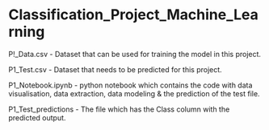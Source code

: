 # Classification_Project_Machine_Learning

P!_Data.csv - Dataset that can be used for training the model in this project.

P1_Test.csv - Dataset that needs to be predicted for this project.

P1_Notebook.ipynb - python notebook which contains the code with data visualisation, data extraction, data modeling & the prediction of the test file.

P1_Test_predictions - The file which has the Class column with the predicted output.
